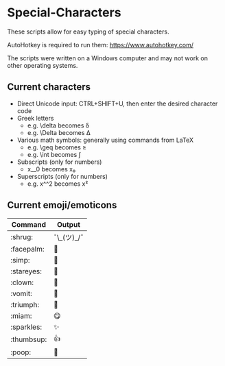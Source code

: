 # Special-Characters

These scripts allow for easy typing of special characters. 

AutoHotkey is required to run them: https://www.autohotkey.com/

The scripts were written on a Windows computer and may not work on other operating systems.

## Current characters
* Direct Unicode input: CTRL+SHIFT+U, then enter the desired character code
* Greek letters
  * e.g. \\delta becomes δ
  * e.g. \\Delta becomes Δ
* Various math symbols: generally using commands from LaTeX
  * e.g. \\geq becomes ≥
  * e.g. \\int becomes ∫
* Subscripts (only for numbers)
  * x__0 becomes x₀
* Superscripts (only for numbers)
  * e.g. x^^2 becomes x²

## Current emoji/emoticons
| Command       | Output
| ------------- | ----------
| :​shrug:      | ¯&#92;\_(ツ)\_/¯  
| :​facepalm:   |  🤦  
| :​simp:       | 🥺  
| :​stareyes:   | 🤩  
| :​clown:      | 🤡  
| :​vomit:      | 🤮  
| :​triumph:    | 😤  
| :​miam:       | 😋  
| :​sparkles:   | ✨  
| :​thumbsup:   | 👍
| :​poop:       | 💩
